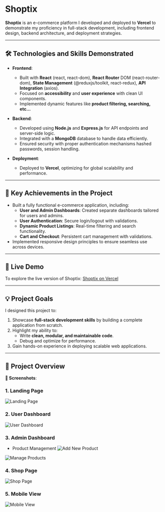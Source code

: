 # Shoptix

**Shoptix** is an e-commerce platform I developed and deployed to **Vercel** to demonstrate my proficiency in full-stack development, including frontend design, backend architecture, and deployment strategies.

---

## 🛠️ Technologies and Skills Demonstrated

- **Frontend**:
  - Built with **React** (react, react-dom), **React Router** DOM (react-router-dom), **State Management** (@reduxjs/toolkit, react-redux), **API Integration** (axios).
  - Focused on **accessibility** and **user experience** with clean UI components.
  - Implemented dynamic features like **product filtering, searching, etc...**

- **Backend**:
  - Developed using **Node.js** and **Express.js** for API endpoints and server-side logic.
  - Integrated with a **MongoDB** database to handle data efficiently.
  - Ensured security with proper authentication mechanisms hashed passwords, session handling.

- **Deployment**:
  - Deployed to **Vercel**, optimizing for global scalability and performance.

---

## 🎯 Key Achievements in the Project

- Built a fully functional e-commerce application, including:
  - **User and Admin Dashboards**: Created separate dashboards tailored for users and admins.
  - **User Authentication**: Secure login/logout with validations.
  - **Dynamic Product Listings**: Real-time filtering and search functionality.
  - **Cart and Checkout**: Persistent cart management with validations.
- Implemented responsive design principles to ensure seamless use across devices.

---

## 🚀 Live Demo

To explore the live version of Shoptix: [Shoptix on Vercel](https://shoptix.vercel.app)

---

## 💡 Project Goals

I designed this project to:

1. Showcase **full-stack development skills** by building a complete application from scratch.
2. Highlight my ability to:
   - Write **clean, modular, and maintainable code**.
   - Debug and optimize for performance.
3. Gain hands-on experience in deploying scalable web applications.

---

## 📂 Project Overview
**📸 Screenshots**:
### 1. Landing Page
![Landing Page](https://res.cloudinary.com/dvq3ty46y/image/upload/v1732169569/git%20uploads/ik7lzzab7uiygmc0eo7x.png)

### 2. User Dashboard
![User Dashboard](https://res.cloudinary.com/dvq3ty46y/image/upload/v1732169568/git%20uploads/wzvqgwnosbhla8bwn4cs.png)

### 3. Admin Dashboard
- Product Management
![Add New Product](https://res.cloudinary.com/dvq3ty46y/image/upload/v1732169568/git%20uploads/emakgpmw6wvuyjjshbog.png)

![Manage Products](https://res.cloudinary.com/dvq3ty46y/image/upload/v1732169568/git%20uploads/lxqnonm5ophvhnrqxziv.png)

### 4. Shop Page
![Shop Page](https://res.cloudinary.com/dvq3ty46y/image/upload/v1732169569/git%20uploads/lqwvpzelgco1wsswmw2n.png)

### 5. Mobile View
![Mobile View](https://res.cloudinary.com/dvq3ty46y/image/upload/v1732170402/git%20uploads/htm6uthw8piznn7nweai.png)
